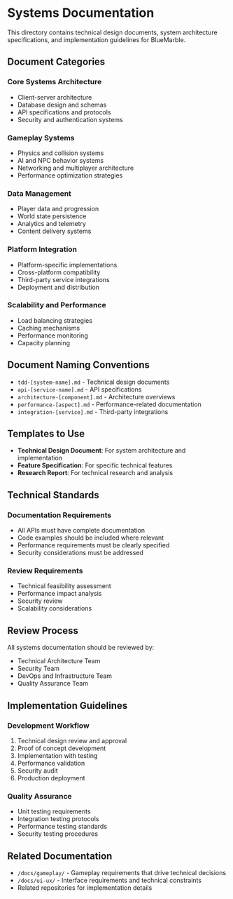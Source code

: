 # Systems Documentation

This directory contains technical design documents, system architecture specifications, and implementation guidelines for BlueMarble.

## Document Categories

### Core Systems Architecture
- Client-server architecture
- Database design and schemas
- API specifications and protocols
- Security and authentication systems

### Gameplay Systems
- Physics and collision systems
- AI and NPC behavior systems
- Networking and multiplayer architecture
- Performance optimization strategies

### Data Management
- Player data and progression
- World state persistence
- Analytics and telemetry
- Content delivery systems

### Platform Integration
- Platform-specific implementations
- Cross-platform compatibility
- Third-party service integrations
- Deployment and distribution

### Scalability and Performance
- Load balancing strategies
- Caching mechanisms
- Performance monitoring
- Capacity planning

## Document Naming Conventions

- `tdd-[system-name].md` - Technical design documents
- `api-[service-name].md` - API specifications
- `architecture-[component].md` - Architecture overviews
- `performance-[aspect].md` - Performance-related documentation
- `integration-[service].md` - Third-party integrations

## Templates to Use

- **Technical Design Document**: For system architecture and implementation
- **Feature Specification**: For specific technical features
- **Research Report**: For technical research and analysis

## Technical Standards

### Documentation Requirements
- All APIs must have complete documentation
- Code examples should be included where relevant
- Performance requirements must be clearly specified
- Security considerations must be addressed

### Review Requirements
- Technical feasibility assessment
- Performance impact analysis
- Security review
- Scalability considerations

## Review Process

All systems documentation should be reviewed by:
- Technical Architecture Team
- Security Team
- DevOps and Infrastructure Team
- Quality Assurance Team

## Implementation Guidelines

### Development Workflow
1. Technical design review and approval
2. Proof of concept development
3. Implementation with testing
4. Performance validation
5. Security audit
6. Production deployment

### Quality Assurance
- Unit testing requirements
- Integration testing protocols
- Performance testing standards
- Security testing procedures

## Related Documentation

- `/docs/gameplay/` - Gameplay requirements that drive technical decisions
- `/docs/ui-ux/` - Interface requirements and technical constraints
- Related repositories for implementation details